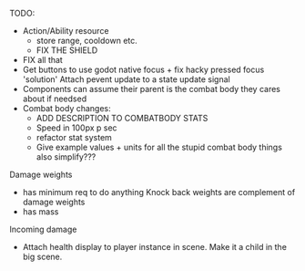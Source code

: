 TODO:
- Action/Ability resource 
    - store range, cooldown etc.
    - FIX THE SHIELD 
- FIX all that
- Get buttons to use godot native focus + fix hacky pressed focus 'solution'
Attach pevent update to a state update signal
- Components can assume their parent is the combat body they cares about if needsed
- Combat body changes:
    - ADD DESCRIPTION TO COMBATBODY STATS 
    - Speed in 100px p sec
    - refactor stat system
    - Give example values + units for all the stupid combat body things  also simplify???


Damage weights
- has minimum req to do anything 
Knock back weights are complement of damage weights
- has mass

Incoming damage



- Attach health display to player instance in scene. Make it a child in the big scene.
